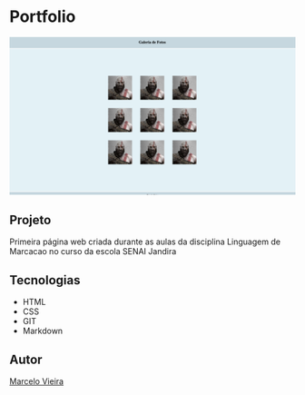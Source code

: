 # Portfolio

![](./img/preview.png)

## Projeto

Primeira página web criada durante as aulas da disciplina Linguagem de Marcacao no curso da escola SENAI Jandira

## Tecnologias

* HTML
* CSS
* GIT
* Markdown

## Autor

[Marcelo Vieira](https://www.linkedin.com/in/marcelovieirasilva/)
